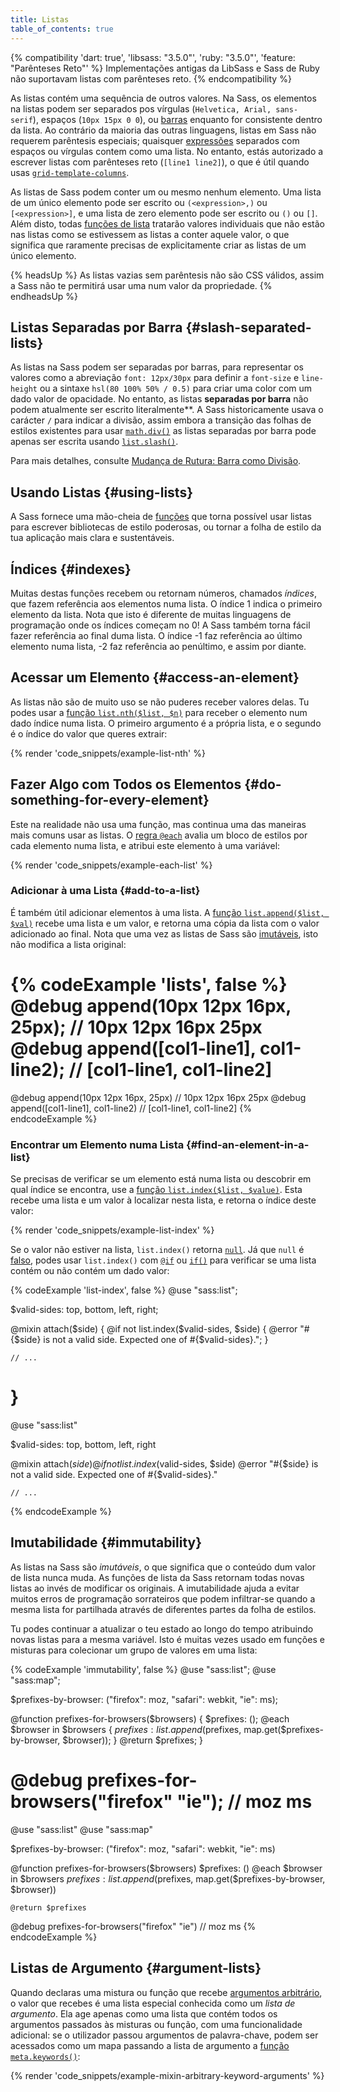 ```yaml
---
title: Listas
table_of_contents: true
---
```


{% compatibility 'dart: true', 'libsass: "3.5.0"', 'ruby: "3.5.0"', 'feature: "Parênteses Reto"' %}
  Implementações antigas da LibSass e Sass de Ruby não suportavam listas com parênteses reto.
{% endcompatibility %}

As listas contém uma sequência de outros valores. Na Sass, os elementos na listas podem ser separados pos vírgulas (`Helvetica, Arial, sans-serif`), espaços (`10px 15px 0 0`), ou [barras][slashes] enquanto for consistente dentro da lista. Ao contrário da maioria das outras linguagens, listas em Sass não requerem parêntesis especiais; quaisquer [expressões][expressions] separados com espaços ou vírgulas contem como uma lista. No entanto, estás autorizado a escrever listas com parênteses reto (`[line1 line2]`), o que é útil quando usas [`grid-template-columns`].

[slashes]: #slash-separated-lists
[expressions]: /documentation/syntax/structure#expressions
[`grid-template-columns`]: https://developer.mozilla.org/en-US/docs/Web/CSS/grid-template-columns

As listas de Sass podem conter um ou mesmo nenhum elemento. Uma lista de um único elemento pode ser escrito ou `(<expression>,)` ou `[<expression>]`, e uma lista de zero elemento pode ser escrito ou `()` ou `[]`. Além disto, todas [funções de lista][list functions] tratarão valores individuais que não estão nas listas como se estivessem as listas a conter aquele valor, o que significa que raramente precisas de explicitamente criar as listas de um único elemento.

[list functions]: /documentation/modules/list

{% headsUp %}
  As listas vazias sem parêntesis não são CSS válidos, assim a Sass não te permitirá usar uma num valor da propriedade.
{% endheadsUp %}

## Listas Separadas por Barra {#slash-separated-lists}

As listas na Sass podem ser separadas por barras, para representar os valores como a abreviação `font: 12px/30px` para definir a `font-size` e `line-height` ou a sintaxe `hsl(80 100% 50% / 0.5)` para criar uma color com um dado valor de opacidade. No entanto, as listas **separadas por barra** não podem atualmente ser escrito literalmente**. A Sass historicamente usava o carácter `/` para indicar a divisão, assim embora a transição das folhas de estilos existentes para usar [`math.div()`] as listas separadas por barra pode apenas ser escrita usando [`list.slash()`].

[`math.div()`]: /documentation/modules/math#div
[`list.slash()`]: /documentation/modules/list#slash

Para mais detalhes, consulte [Mudança de Rutura: Barra como Divisão][Breaking Change: Slash as Division].

[Breaking Change: Slash as Division]: /documentation/breaking-changes/slash-div

## Usando Listas {#using-lists}

A Sass fornece uma mão-cheia de [funções][functions] que torna possível usar listas para escrever bibliotecas de estilo poderosas, ou tornar a folha de estilo da tua aplicação mais clara e sustentáveis.

[functions]: /documentation/modules/list

## Índices {#indexes}

Muitas destas funções recebem ou retornam números, chamados *índices*, que fazem referência aos elementos numa lista. O índice 1 indica o primeiro elemento da lista. Nota que isto é diferente de muitas linguagens de programação onde os índices começam no 0! A Sass também torna fácil fazer referência ao final duma lista. O índice -1 faz referência ao último elemento numa lista, -2 faz referência ao penúltimo, e assim por diante.

## Acessar um Elemento {#access-an-element}

As listas não são de muito uso se não puderes receber valores delas. Tu podes usar a [função `list.nth($list, $n)`][`list.nth($list, $n)` function] para receber o elemento num dado índice numa lista. O primeiro argumento é a própria lista, e o segundo é o índice do valor que queres extrair:

[`list.nth($list, $n)` function]: /documentation/modules/list#nth

{% render 'code_snippets/example-list-nth' %}

## Fazer Algo com Todos os Elementos {#do-something-for-every-element}

Este na realidade não usa uma função, mas continua uma das maneiras mais comuns usar as listas. O [regra `@each`][`@each` rule] avalia um bloco de estilos por cada elemento numa lista, e atribui este elemento à uma variável:

[`@each` rule]: /documentation/at-rules/control/each

{% render 'code_snippets/example-each-list' %}

### Adicionar à uma Lista {#add-to-a-list}

É também útil adicionar elementos à uma lista. A [função `list.append($list, $val)`][`list.append($list, $val)` function] recebe uma lista e um valor, e retorna uma cópia da lista com o valor adicionado ao final. Nota que uma vez as listas de Sass são [imutáveis][immutable], isto não modifica a lista original:

[`list.append($list, $val)` function]: /documentation/modules/list#append
[immutable]: #immutability

{% codeExample 'lists', false %}
  @debug append(10px 12px 16px, 25px); // 10px 12px 16px 25px
  @debug append([col1-line1], col1-line2); // [col1-line1, col1-line2]
  ===
  @debug append(10px 12px 16px, 25px)  // 10px 12px 16px 25px
  @debug append([col1-line1], col1-line2)  // [col1-line1, col1-line2]
{% endcodeExample %}

### Encontrar um Elemento numa Lista {#find-an-element-in-a-list}

Se precisas de verificar se um elemento está numa lista ou descobrir em qual índice se encontra, use a [função `list.index($list, $value)`][`list.index($list, $value)` function]. Esta recebe uma lista e um valor à localizar nesta lista, e retorna o índice deste valor:

[`list.index($list, $value)` function]: /documentation/modules/list#index

{% render 'code_snippets/example-list-index' %}

Se o valor não estiver na lista, `list.index()` retorna [`null`][`null`]. Já que `null` é [falso][falsey], podes usar `list.index()` com [`@if`][] ou [`if()`][] para verificar se uma lista contém ou não contém um dado valor:

[`null`]: /documentation/values/null
[falsey]: /documentation/at-rules/control/if#truthiness-and-falsiness
[`@if`]: /documentation/at-rules/control/if
[`if()`]: /documentation/modules#if

{% codeExample 'list-index', false %}
  @use "sass:list";

  $valid-sides: top, bottom, left, right;

  @mixin attach($side) {
    @if not list.index($valid-sides, $side) {
      @error "#{$side} is not a valid side. Expected one of #{$valid-sides}.";
    }

    // ...
  }
  ===
  @use "sass:list"

  $valid-sides: top, bottom, left, right

  @mixin attach($side)
    @if not list.index($valid-sides, $side)
      @error "#{$side} is not a valid side. Expected one of #{$valid-sides}."


    // ...
{% endcodeExample %}

## Imutabilidade {#immutability}

As listas na Sass são *imutáveis*, o que significa que o conteúdo dum valor de lista nunca muda. As funções de lista da Sass retornam todas novas listas ao invés de modificar os originais. A imutabilidade ajuda a evitar muitos erros de programação sorrateiros que podem infiltrar-se quando a mesma lista for partilhada através de diferentes partes da folha de estilos.

Tu podes continuar a atualizar o teu estado ao longo do tempo atribuindo novas listas para a mesma variável. Isto é muitas vezes usado em funções e misturas para colecionar um grupo de valores em uma lista:

{% codeExample 'immutability', false %}
  @use "sass:list";
  @use "sass:map";

  $prefixes-by-browser: ("firefox": moz, "safari": webkit, "ie": ms);

  @function prefixes-for-browsers($browsers) {
    $prefixes: ();
    @each $browser in $browsers {
      $prefixes: list.append($prefixes, map.get($prefixes-by-browser, $browser));
    }
    @return $prefixes;
  }

  @debug prefixes-for-browsers("firefox" "ie"); // moz ms
  ===
  @use "sass:list"
  @use "sass:map"

  $prefixes-by-browser: ("firefox": moz, "safari": webkit, "ie": ms)

  @function prefixes-for-browsers($browsers)
    $prefixes: ()
    @each $browser in $browsers
      $prefixes: list.append($prefixes, map.get($prefixes-by-browser, $browser))

    @return $prefixes


  @debug prefixes-for-browsers("firefox" "ie")  // moz ms
{% endcodeExample %}

## Listas de Argumento {#argument-lists}

Quando declaras uma mistura ou função que recebe [argumentos arbitrário][arbitrary arguments], o valor que recebes é uma lista especial conhecida como um *lista de argumento*. Ela age apenas como uma lista que contém todos os argumentos passados às misturas ou função, com uma funcionalidade adicional: se o utilizador passou argumentos de palavra-chave, podem ser acessados como um mapa passando a lista de argumento a [função `meta.keywords()`][`meta.keywords()` function]:

[arbitrary arguments]: /documentation/at-rules/mixin#taking-arbitrary-arguments
[`meta.keywords()` function]: /documentation/modules/meta#keywords

{% render 'code_snippets/example-mixin-arbitrary-keyword-arguments' %}

